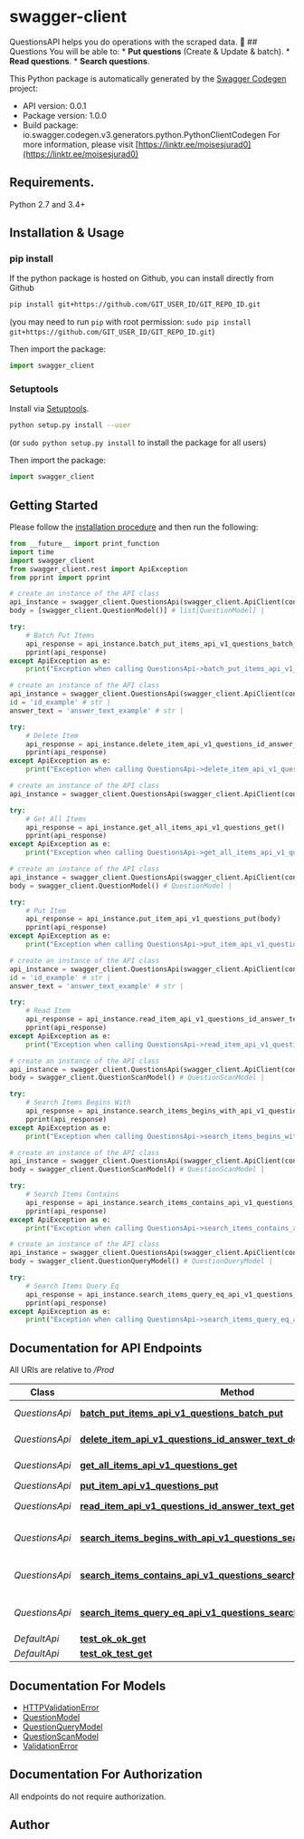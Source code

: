 # swagger-client
 QuestionsAPI helps you do operations with the scraped data. 🚀  ## Questions  You will be able to:  * **Put questions** (Create & Update & batch). * **Read questions**. * **Search questions**. 

This Python package is automatically generated by the [Swagger Codegen](https://github.com/swagger-api/swagger-codegen) project:

- API version: 0.0.1
- Package version: 1.0.0
- Build package: io.swagger.codegen.v3.generators.python.PythonClientCodegen
For more information, please visit [https://linktr.ee/moisesjurad0](https://linktr.ee/moisesjurad0)

## Requirements.

Python 2.7 and 3.4+

## Installation & Usage
### pip install

If the python package is hosted on Github, you can install directly from Github

```sh
pip install git+https://github.com/GIT_USER_ID/GIT_REPO_ID.git
```
(you may need to run `pip` with root permission: `sudo pip install git+https://github.com/GIT_USER_ID/GIT_REPO_ID.git`)

Then import the package:
```python
import swagger_client 
```

### Setuptools

Install via [Setuptools](http://pypi.python.org/pypi/setuptools).

```sh
python setup.py install --user
```
(or `sudo python setup.py install` to install the package for all users)

Then import the package:
```python
import swagger_client
```

## Getting Started

Please follow the [installation procedure](#installation--usage) and then run the following:

```python
from __future__ import print_function
import time
import swagger_client
from swagger_client.rest import ApiException
from pprint import pprint

# create an instance of the API class
api_instance = swagger_client.QuestionsApi(swagger_client.ApiClient(configuration))
body = [swagger_client.QuestionModel()] # list[QuestionModel] | 

try:
    # Batch Put Items
    api_response = api_instance.batch_put_items_api_v1_questions_batch_put(body)
    pprint(api_response)
except ApiException as e:
    print("Exception when calling QuestionsApi->batch_put_items_api_v1_questions_batch_put: %s\n" % e)

# create an instance of the API class
api_instance = swagger_client.QuestionsApi(swagger_client.ApiClient(configuration))
id = 'id_example' # str | 
answer_text = 'answer_text_example' # str | 

try:
    # Delete Item
    api_response = api_instance.delete_item_api_v1_questions_id_answer_text_delete(id, answer_text)
    pprint(api_response)
except ApiException as e:
    print("Exception when calling QuestionsApi->delete_item_api_v1_questions_id_answer_text_delete: %s\n" % e)

# create an instance of the API class
api_instance = swagger_client.QuestionsApi(swagger_client.ApiClient(configuration))

try:
    # Get All Items
    api_response = api_instance.get_all_items_api_v1_questions_get()
    pprint(api_response)
except ApiException as e:
    print("Exception when calling QuestionsApi->get_all_items_api_v1_questions_get: %s\n" % e)

# create an instance of the API class
api_instance = swagger_client.QuestionsApi(swagger_client.ApiClient(configuration))
body = swagger_client.QuestionModel() # QuestionModel | 

try:
    # Put Item
    api_response = api_instance.put_item_api_v1_questions_put(body)
    pprint(api_response)
except ApiException as e:
    print("Exception when calling QuestionsApi->put_item_api_v1_questions_put: %s\n" % e)

# create an instance of the API class
api_instance = swagger_client.QuestionsApi(swagger_client.ApiClient(configuration))
id = 'id_example' # str | 
answer_text = 'answer_text_example' # str | 

try:
    # Read Item
    api_response = api_instance.read_item_api_v1_questions_id_answer_text_get(id, answer_text)
    pprint(api_response)
except ApiException as e:
    print("Exception when calling QuestionsApi->read_item_api_v1_questions_id_answer_text_get: %s\n" % e)

# create an instance of the API class
api_instance = swagger_client.QuestionsApi(swagger_client.ApiClient(configuration))
body = swagger_client.QuestionScanModel() # QuestionScanModel | 

try:
    # Search Items Begins With
    api_response = api_instance.search_items_begins_with_api_v1_questions_search_begins_with_post(body)
    pprint(api_response)
except ApiException as e:
    print("Exception when calling QuestionsApi->search_items_begins_with_api_v1_questions_search_begins_with_post: %s\n" % e)

# create an instance of the API class
api_instance = swagger_client.QuestionsApi(swagger_client.ApiClient(configuration))
body = swagger_client.QuestionScanModel() # QuestionScanModel | 

try:
    # Search Items Contains
    api_response = api_instance.search_items_contains_api_v1_questions_search_contains_post(body)
    pprint(api_response)
except ApiException as e:
    print("Exception when calling QuestionsApi->search_items_contains_api_v1_questions_search_contains_post: %s\n" % e)

# create an instance of the API class
api_instance = swagger_client.QuestionsApi(swagger_client.ApiClient(configuration))
body = swagger_client.QuestionQueryModel() # QuestionQueryModel | 

try:
    # Search Items Query Eq
    api_response = api_instance.search_items_query_eq_api_v1_questions_search_query_eq_post(body)
    pprint(api_response)
except ApiException as e:
    print("Exception when calling QuestionsApi->search_items_query_eq_api_v1_questions_search_query_eq_post: %s\n" % e)
```

## Documentation for API Endpoints

All URIs are relative to */Prod*

Class | Method | HTTP request | Description
------------ | ------------- | ------------- | -------------
*QuestionsApi* | [**batch_put_items_api_v1_questions_batch_put**](docs/QuestionsApi.md#batch_put_items_api_v1_questions_batch_put) | **PUT** /api/v1/questions/batch | Batch Put Items
*QuestionsApi* | [**delete_item_api_v1_questions_id_answer_text_delete**](docs/QuestionsApi.md#delete_item_api_v1_questions_id_answer_text_delete) | **DELETE** /api/v1/questions/{id}/{answer_text} | Delete Item
*QuestionsApi* | [**get_all_items_api_v1_questions_get**](docs/QuestionsApi.md#get_all_items_api_v1_questions_get) | **GET** /api/v1/questions/ | Get All Items
*QuestionsApi* | [**put_item_api_v1_questions_put**](docs/QuestionsApi.md#put_item_api_v1_questions_put) | **PUT** /api/v1/questions/ | Put Item
*QuestionsApi* | [**read_item_api_v1_questions_id_answer_text_get**](docs/QuestionsApi.md#read_item_api_v1_questions_id_answer_text_get) | **GET** /api/v1/questions/{id}/{answer_text} | Read Item
*QuestionsApi* | [**search_items_begins_with_api_v1_questions_search_begins_with_post**](docs/QuestionsApi.md#search_items_begins_with_api_v1_questions_search_begins_with_post) | **POST** /api/v1/questions/search/begins_with | Search Items Begins With
*QuestionsApi* | [**search_items_contains_api_v1_questions_search_contains_post**](docs/QuestionsApi.md#search_items_contains_api_v1_questions_search_contains_post) | **POST** /api/v1/questions/search/contains | Search Items Contains
*QuestionsApi* | [**search_items_query_eq_api_v1_questions_search_query_eq_post**](docs/QuestionsApi.md#search_items_query_eq_api_v1_questions_search_query_eq_post) | **POST** /api/v1/questions/search/query_eq | Search Items Query Eq
*DefaultApi* | [**test_ok_ok_get**](docs/DefaultApi.md#test_ok_ok_get) | **GET** /ok | Test Ok
*DefaultApi* | [**test_ok_test_get**](docs/DefaultApi.md#test_ok_test_get) | **GET** /test | Test Ok

## Documentation For Models

 - [HTTPValidationError](docs/HTTPValidationError.md)
 - [QuestionModel](docs/QuestionModel.md)
 - [QuestionQueryModel](docs/QuestionQueryModel.md)
 - [QuestionScanModel](docs/QuestionScanModel.md)
 - [ValidationError](docs/ValidationError.md)

## Documentation For Authorization

 All endpoints do not require authorization.


## Author


